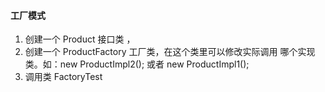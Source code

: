 #### 工厂模式
1. 创建一个 Product 接口类 ，
2. 创建一个 ProductFactory 工厂类，在这个类里可以修改实际调用 哪个实现类。如：new ProductImpl2(); 或者 new ProductImpl1();
3. 调用类 FactoryTest